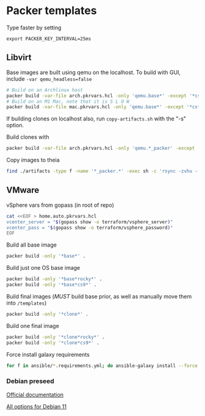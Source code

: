 # Packer templates

Type faster by setting
```
export PACKER_KEY_INTERVAL=25ms
```

## Libvirt

Base images are built using qemu on the localhost. To build with GUI, include `-var qemu_headless=false`

```sh
# Build on an Archlinux host
packer build -var-file arch.pkrvars.hcl -only 'qemu.base*' -except '*cs*' .
# Build on an M1 Mac, note that it is S L O W
packer build -var-file mac.pkrvars.hcl -only 'qemu.base*' -except '*cs*' .
```

If building clones on localhost also, run `copy-artifacts.sh` with the "-s" option.

Build clones with

```sh
packer build -var-file arch.pkrvars.hcl -only 'qemu.*_packer' -except '*cs*' .
```

Copy images to theia

```sh
find ./artifacts -type f -name '*_packer.*' -exec sh -c 'rsync -zvhu --progress {} root@theia:/mnt/ceph/libvirt/"$(basename {})"' \;
```

## VMware

vSphere vars from gopass (in root of repo)

```sh
cat <<EOF > home.auto.pkrvars.hcl
vcenter_server = "$(gopass show -o terraform/vsphere_server)"
vcenter_pass = "$(gopass show -o terraform/vsphere_password)"
EOF
```

Build all base image

```sh
packer build -only '*base*' .
```

Build just one OS base image

```sh
packer build -only '*base*rocky*' .
packer build -only '*base*cs9*' .
```

Build final images (*MUST* build base prior, as well as manually move them into `/templates`)

```sh
packer build -only '*clone*' .
```

Build one final image

```sh
packer build -only '*clone*rocky*' .
packer build -only '*clone*cs9*' .
```

Force install galaxy requirements

```sh
for f in ansible/*.requirements.yml; do ansible-galaxy install --force -r "$f"; done
```

### Debian preseed

[Official documentation](https://wiki.debian.org/DebianInstaller/Preseed)

[All options for Debian 11](https://preseed.debian.net/debian-preseed/bullseye/amd64-main-full.txt)
